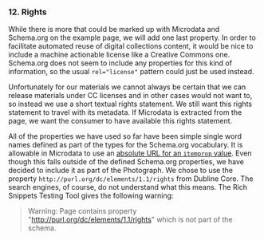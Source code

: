 ### 12. Rights

While there is more that could be marked up with Microdata and Schema.org on 
the example page, we will add one last property. In order to facilitate
automated reuse of digital collections content, it would be nice to include
a machine actionable license like a Creative Commons one. Schema.org does not
seem to include any properties for this kind of information, so the usual
`rel="license"` pattern could just be used instead. 

Unfortunately for our materials we cannot always be certain that we can release
materials under CC licenses and in other cases would not want to, 
so instead we use a short textual rights statement. We still want this rights
statement to travel with its metadata. If Microdata is extracted from the page, 
we want the consumer to have available this rights statement. 

All of the properties we have used so far have been simple single word
names defined
as part of the types for the Schema.org vocabulary. It is allowable in Microdata
to use an [absolute URL for an `itemprop` value](http://www.whatwg.org/specs/web-apps/current-work/multipage/microdata.html#names:-the-itemprop-attribute).
Even though this falls outside of the defined Schema.org properties, we have
decided to include it as part of the Photograph. We chose to use the property 
`http://purl.org/dc/elements/1.1/rights` from Dubline Core. The search engines,
of course, do not understand what this means. The Rich Snippets
Testing Tool gives the following warning:

> Warning: Page contains property "http://purl.org/dc/elements/1.1/rights" 
> which is not part of the schema.
